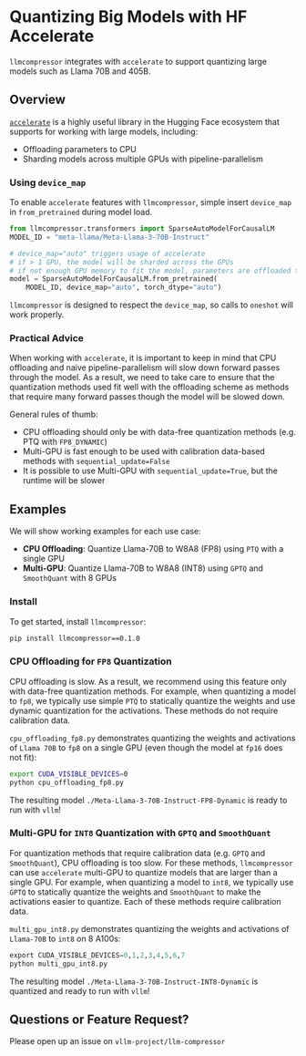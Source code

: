 # Quantizing Big Models with HF Accelerate

`llmcompressor` integrates with `accelerate` to support quantizing large models such as Llama 70B and 405B.

## Overview

[`accelerate`]((https://huggingface.co/docs/accelerate/en/index)) is a highly useful library in the Hugging Face ecosystem that supports for working with large models, including:
- Offloading parameters to CPU
- Sharding models across multiple GPUs with pipeline-parallelism


### Using `device_map`

To enable `accelerate` features with `llmcompressor`, simple insert `device_map` in `from_pretrained` during model load.

```python
from llmcompressor.transformers import SparseAutoModelForCausalLM
MODEL_ID = "meta-llama/Meta-Llama-3-70B-Instruct"

# device_map="auto" triggers usage of accelerate
# if > 1 GPU, the model will be sharded across the GPUs
# if not enough GPU memory to fit the model, parameters are offloaded to the CPU
model = SparseAutoModelForCausalLM.from_pretrained(
    MODEL_ID, device_map="auto", torch_dtype="auto")
```

`llmcompressor` is designed to respect the `device_map`, so calls to `oneshot` will work properly.

### Practical Advice

When working with `accelerate`, it is important to keep in mind that CPU offloading and naive pipeline-parallelism will slow down forward passes through the model. As a result, we need to take care to ensure that the quantization methods used fit well with the offloading scheme as methods that require many forward passes though the model will be slowed down.

General rules of thumb:
- CPU offloading should only be with data-free quantization methods (e.g. PTQ with `FP8_DYNAMIC`)
- Multi-GPU is fast enough to be used with calibration data-based methods with `sequential_update=False`
- It is possible to use Multi-GPU with `sequential_update=True`, but the runtime will be slower

## Examples

We will show working examples for each use case:
- **CPU Offloading**: Quantize Llama-70B to W8A8 (FP8) using `PTQ` with a single GPU
- **Multi-GPU**: Quantize Llama-70B to W8A8 (INT8) using `GPTQ` and `SmoothQuant` with 8 GPUs

### Install

To get started, install `llmcompressor`:

```bash
pip install llmcompressor==0.1.0
```

### CPU Offloading for `FP8` Quantization

CPU offloading is slow. As a result, we recommend using this feature only with data-free quantization methods. For example, when quantizing a model to `fp8`, we typically use simple `PTQ` to statically quantize the weights and use dynamic quantization for the activations. These methods do not require calibration data.

`cpu_offloading_fp8.py` demonstrates quantizing the weights and activations of `Llama 70B` to `fp8` on a single GPU (even though the model at `fp16` does not fit):

```bash
export CUDA_VISIBLE_DEVICES=0
python cpu_offloading_fp8.py
```

The resulting model `./Meta-Llama-3-70B-Instruct-FP8-Dynamic` is ready to run with `vllm`!

### Multi-GPU for `INT8` Quantization with `GPTQ` and `SmoothQuant`

For quantization methods that require calibration data (e.g. `GPTQ` and `SmoothQuant`), CPU offloading is too slow. For these methods, `llmcompressor` can use `accelerate` multi-GPU to quantize models that are larger than a single GPU. For example, when quantizing a model to `int8`, we typically use `GPTQ` to statically quantize the weights and `SmoothQuant` to make the activations easier to quantize. Each of these methods require calibration data.

`multi_gpu_int8.py` demonstrates quantizing the weights and activations of `Llama-70B` to `int8` on 8 A100s:

```python
export CUDA_VISIBLE_DEVICES=0,1,2,3,4,5,6,7
python multi_gpu_int8.py
```

The resulting model `./Meta-Llama-3-70B-Instruct-INT8-Dynamic` is quantized and ready to run with `vllm`!

## Questions or Feature Request?

Please open up an issue on `vllm-project/llm-compressor`